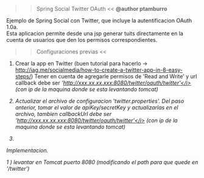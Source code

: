 
>> Spring Social Twitter OAuth <<
<b>@author ptamburro</b>

Ejemplo de Spring Social con Twitter, que incluye la autentificacion OAuth 1.0a.<br>
Esta aplicacion permite desde una jsp generar tuits directamente en la cuenta de usuarios
que den los permisos correspondientes. 

 

>> Configuraciones previas <<

1. Crear la app en Twitter
   (buen tutorial para hacerlo ->  http://iag.me/socialmedia/how-to-create-a-twitter-app-in-8-easy-steps/) 
   Tener en cuenta de agregarle permisos de 'Read and Write' y url callback debe ser <i>'http://xxx.xx.xx.xxx:8080/twitter/oauth/twitter'</i> 
   (con ip de la maquina donde se esta levantando tomcat)
   
2. Actualizar el archivo de configuracion 'twitter.properties'. Del paso anterior, tomar el valor de apiKey/secretKey y actualizarlas en el archivo, 
   tambien callbackUrl debe ser <i>'http://xxx.xx.xx.xxx:8080/twitter/oauth/twitter'</i> (con ip de la maquina donde se esta levantando tomcat)  

3.     
   








Implementacion.

1 ) levantar en Tomcat puerto 8080 (modificando el path para que quede en '/twitter')